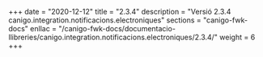 +++
date        = "2020-12-12"
title       = "2.3.4"
description = "Versió 2.3.4 canigo.integration.notificacions.electroniques"
sections    = "canigo-fwk-docs"
enllac		= "/canigo-fwk-docs/documentacio-llibreries/canigo.integration.notificacions.electroniques/2.3.4/"
weight		= 6
+++
